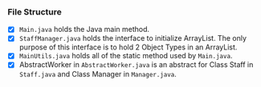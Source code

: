 ### File Structure

- [x] `Main.java` holds the Java main method.
- [x] `StaffManager.java` holds the interface to initialize ArrayList. The only purpose of this interface is to hold 2 Object Types in an ArrayList.
- [x] `MainUtils.java` holds all of the static method used by `Main.java`.
- [x] AbstractWorker in `AbstractWorker.java` is an abstract for Class Staff in `Staff.java` and Class Manager in `Manager.java`.